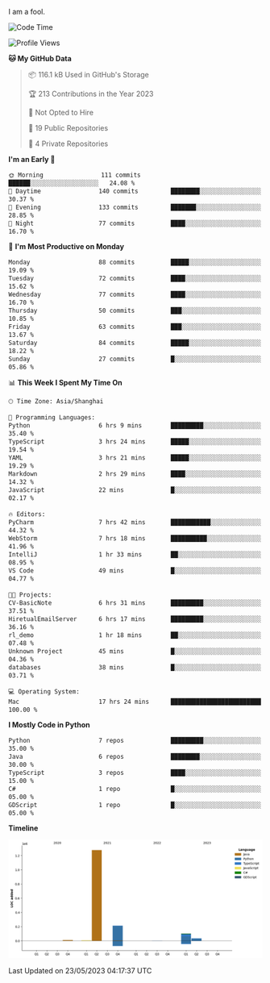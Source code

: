 I am a fool.

<!--START_SECTION:waka-->
![Code Time](http://img.shields.io/badge/Code%20Time-416%20hrs%206%20mins-blue)

![Profile Views](http://img.shields.io/badge/Profile%20Views-3-blue)

**🐱 My GitHub Data** 

> 📦 116.1 kB Used in GitHub's Storage 
 > 
> 🏆 213 Contributions in the Year 2023
 > 
> 🚫 Not Opted to Hire
 > 
> 📜 19 Public Repositories 
 > 
> 🔑 4 Private Repositories 
 > 
**I'm an Early 🐤** 

```text
🌞 Morning                111 commits         ██████░░░░░░░░░░░░░░░░░░░   24.08 % 
🌆 Daytime                140 commits         ████████░░░░░░░░░░░░░░░░░   30.37 % 
🌃 Evening                133 commits         ███████░░░░░░░░░░░░░░░░░░   28.85 % 
🌙 Night                  77 commits          ████░░░░░░░░░░░░░░░░░░░░░   16.70 % 
```
📅 **I'm Most Productive on Monday** 

```text
Monday                   88 commits          █████░░░░░░░░░░░░░░░░░░░░   19.09 % 
Tuesday                  72 commits          ████░░░░░░░░░░░░░░░░░░░░░   15.62 % 
Wednesday                77 commits          ████░░░░░░░░░░░░░░░░░░░░░   16.70 % 
Thursday                 50 commits          ███░░░░░░░░░░░░░░░░░░░░░░   10.85 % 
Friday                   63 commits          ███░░░░░░░░░░░░░░░░░░░░░░   13.67 % 
Saturday                 84 commits          █████░░░░░░░░░░░░░░░░░░░░   18.22 % 
Sunday                   27 commits          █░░░░░░░░░░░░░░░░░░░░░░░░   05.86 % 
```


📊 **This Week I Spent My Time On** 

```text
🕑︎ Time Zone: Asia/Shanghai

💬 Programming Languages: 
Python                   6 hrs 9 mins        █████████░░░░░░░░░░░░░░░░   35.40 % 
TypeScript               3 hrs 24 mins       █████░░░░░░░░░░░░░░░░░░░░   19.54 % 
YAML                     3 hrs 21 mins       █████░░░░░░░░░░░░░░░░░░░░   19.29 % 
Markdown                 2 hrs 29 mins       ████░░░░░░░░░░░░░░░░░░░░░   14.32 % 
JavaScript               22 mins             █░░░░░░░░░░░░░░░░░░░░░░░░   02.17 % 

🔥 Editors: 
PyCharm                  7 hrs 42 mins       ███████████░░░░░░░░░░░░░░   44.32 % 
WebStorm                 7 hrs 18 mins       ██████████░░░░░░░░░░░░░░░   41.96 % 
IntelliJ                 1 hr 33 mins        ██░░░░░░░░░░░░░░░░░░░░░░░   08.95 % 
VS Code                  49 mins             █░░░░░░░░░░░░░░░░░░░░░░░░   04.77 % 

🐱‍💻 Projects: 
CV-BasicNote             6 hrs 31 mins       █████████░░░░░░░░░░░░░░░░   37.51 % 
HiretualEmailServer      6 hrs 17 mins       █████████░░░░░░░░░░░░░░░░   36.16 % 
rl_demo                  1 hr 18 mins        ██░░░░░░░░░░░░░░░░░░░░░░░   07.48 % 
Unknown Project          45 mins             █░░░░░░░░░░░░░░░░░░░░░░░░   04.36 % 
databases                38 mins             █░░░░░░░░░░░░░░░░░░░░░░░░   03.71 % 

💻 Operating System: 
Mac                      17 hrs 24 mins      █████████████████████████   100.00 % 
```

**I Mostly Code in Python** 

```text
Python                   7 repos             █████████░░░░░░░░░░░░░░░░   35.00 % 
Java                     6 repos             ████████░░░░░░░░░░░░░░░░░   30.00 % 
TypeScript               3 repos             ████░░░░░░░░░░░░░░░░░░░░░   15.00 % 
C#                       1 repo              █░░░░░░░░░░░░░░░░░░░░░░░░   05.00 % 
GDScript                 1 repo              █░░░░░░░░░░░░░░░░░░░░░░░░   05.00 % 
```



**Timeline**

![Lines of Code chart](https://raw.githubusercontent.com/VeejaLiu/VeejaLiu/master/assets/bar_graph.png)


 Last Updated on 23/05/2023 04:17:37 UTC
<!--END_SECTION:waka-->
